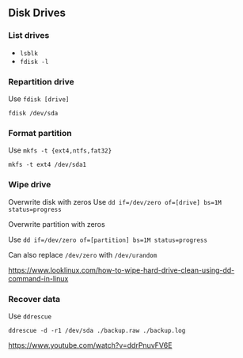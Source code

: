 ## Disk Drives

### List drives

 - `lsblk`
 - `fdisk -l`

### Repartition drive

Use `fdisk [drive]`

```
fdisk /dev/sda
```

### Format partition

Use `mkfs -t {ext4,ntfs,fat32}`

```
mkfs -t ext4 /dev/sda1
```

### Wipe drive

Overwrite disk with zeros
Use `dd if=/dev/zero of=[drive] bs=1M status=progress`

Overwrite partition with zeros

Use `dd if=/dev/zero of=[partition] bs=1M status=progress`

Can also replace `/dev/zero` with `/dev/urandom`

<https://www.looklinux.com/how-to-wipe-hard-drive-clean-using-dd-command-in-linux>

### Recover data

Use `ddrescue`

```
ddrescue -d -r1 /dev/sda ./backup.raw ./backup.log
```

<https://www.youtube.com/watch?v=ddrPnuvFV6E>
